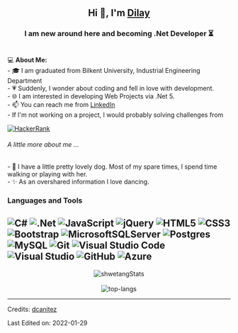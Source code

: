 <h2 align="center">Hi 👋, I'm <a href="https://github.com/dcanitez">Dilay</a></h2>
<h3 align="center">I am new around here and becoming .Net Developer ⏳</h3> 
</br>
💻 <strong>About Me:</strong><br>
- 🎓 I am graduated from Bilkent University, Industrial Engineering Department</br>
- 💗 Suddenly, I wonder about coding and fell in love with development.</br>
- 🌐 I am interested in developing Web Projects via .Net 5.</br>
- 📫 You can reach me from <a href="https://www.linkedin.com/in/dilay-canitez/">LinkedIn</a></br>
- If I'm not working on a project, I would probably solving challenges from 

<a href="https://www.hackerrank.com/dilaycanitez?hr_r=1">![HackerRank](https://img.shields.io/badge/-Hackerrank-2EC866?style=for-the-badge&logo=HackerRank&logoColor=white)</a></br>

<h6>A little more about me ...</h6>
- 🐶 I have a little pretty lovely dog. Most of my spare times, I spend time walking or playing with her.</br>
- ✨ As an overshared information I love dancing.</br>


### Languages and Tools  
![C#](https://img.shields.io/badge/c%23-%23239120.svg?style=for-the-badge&logo=c-sharp&logoColor=white)
![.Net](https://img.shields.io/badge/.NET-5C2D91?style=for-the-badge&logo=.net&logoColor=white)
![JavaScript](https://img.shields.io/badge/javascript-%23323330.svg?style=for-the-badge&logo=javascript&logoColor=%23F7DF1E) 
![jQuery](https://img.shields.io/badge/jquery-%230769AD.svg?style=for-the-badge&logo=jquery&logoColor=white)
![HTML5](https://img.shields.io/badge/html5-%23E34F26.svg?style=for-the-badge&logo=html5&logoColor=white)
![CSS3](https://img.shields.io/badge/css3-%231572B6.svg?style=for-the-badge&logo=css3&logoColor=white)
![Bootstrap](https://img.shields.io/badge/bootstrap-%23563D7C.svg?style=for-the-badge&logo=bootstrap&logoColor=white)
![MicrosoftSQLServer](https://img.shields.io/badge/Microsoft%20SQL%20Sever-CC2927?style=for-the-badge&logo=microsoft%20sql%20server&logoColor=white)
![Postgres](https://img.shields.io/badge/postgres-%23316192.svg?style=for-the-badge&logo=postgresql&logoColor=white)
![MySQL](https://img.shields.io/badge/mysql-%2300f.svg?style=for-the-badge&logo=mysql&logoColor=white)
![Git](https://img.shields.io/badge/git-%23F05033.svg?style=for-the-badge&logo=git&logoColor=white)
![Visual Studio Code](https://img.shields.io/badge/VisualStudioCode-0078d7.svg?style=for-the-badge&logo=visual-studio-code&logoColor=white)
![Visual Studio](https://img.shields.io/badge/VisualStudio-5C2D91.svg?style=for-the-badge&logo=visual-studio&logoColor=white)
![GitHub](https://img.shields.io/badge/github-%23121011.svg?style=for-the-badge&logo=github&logoColor=white)
![Azure](https://img.shields.io/badge/azure-%230072C6.svg?style=for-the-badge&logo=microsoftazure&logoColor=white)
-------------------

<p align="center">
  <img src="https://github-readme-stats.vercel.app/api?username=dcanitez&theme=dark&show_icons=true" alt="shwetangStats" />  
  <br />
  <br />
  <img src="https://github-readme-stats.vercel.app/api/top-langs/?username=dcanitez&layout=compact&theme=dark" alt="top-langs" />
</p>

-----
Credits: [dcanitez](https://github.com/dcanitez)

Last Edited on: 2022-01-29






